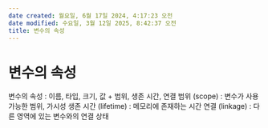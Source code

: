 ```yaml
---
date created: 월요일, 6월 17일 2024, 4:17:23 오전
date modified: 수요일, 3월 12일 2025, 8:42:37 오전
title: 변수의 속성
---
```


# 변수의 속성

변수의 속성 : 이름, 타입, 크기, 값 + 범위, 생존 시간, 연결
 범위 (scope) : 변수가 사용 가능한 범위, 가시성
 생존 시간 (lifetime) : 메모리에 존재하는 시간
 연결 (linkage) : 다른 영역에 있는 변수와의 연결 상태
